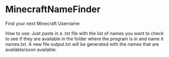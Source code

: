 # MinecraftNameFinder
Find your next Minecraft Username

How to use:
Just paste in a .txt file with the list of names you want to check to see if they are available in the folder where the program is in and name it names.txt. A new file output.txt will be generated with the names that are available/soon available.

